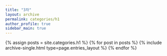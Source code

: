 ```yaml
---
title: "3차"
layout: archive
permalink: categories/h1
author_profile: true
sidebar_main: true
---
```




{% assign posts = site.categories.h1 %}
{% for post in posts %} {% include archive-single.html type=page.entries_layout %} {% endfor %}